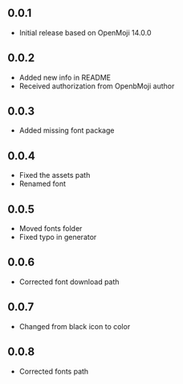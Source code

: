## 0.0.1

- Initial release based on OpenMoji 14.0.0


## 0.0.2

- Added new info in README
- Received authorization from OpenbMoji author


## 0.0.3 

- Added missing font package


## 0.0.4
- Fixed the assets path
- Renamed font

## 0.0.5
- Moved fonts folder
- Fixed typo in generator

## 0.0.6
- Corrected font download path

## 0.0.7
- Changed from black icon to color

## 0.0.8
- Corrected fonts path
